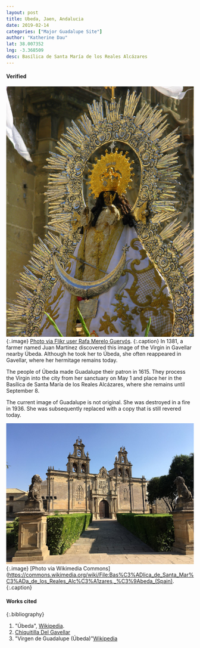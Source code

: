 ```yaml
---
layout: post
title: Ubeda, Jaen, Andalucia
date: 2019-02-14
categories: ["Major Guadalupe Site"]
author: "Katherine Dau"
lat: 38.007352
lng: -3.368509
desc: Basílica de Santa María de los Reales Alcázares
---
```

#### Verified
![Nuestra Señora de Guadalupe y del Gavellar, patrona de Úbeda](images/guadalupe-ubeda.jpg)
   {:.image}
[Photo via Flikr user Rafa Merelo Guervós](https://www.flickr.com/photos/guervos/1229807807/in/photostream/).
    {:.caption}
In 1381, a farmer named Juan Martínez discovered this image of the Virgin in Gavellar nearby Úbeda. Although he took her to Úbeda, she often reappeared in Gavellar, where her hermitage remains today.

The people of Úbeda made Guadalupe their patron in 1615. They process the Virgin into the city from her sanctuary on May 1 and place her in the Basílica de Santa María de los Reales Alcázares, where she remains until September 8.

The current image of Guadalupe is not original. She was destroyed in a fire in 1936. She was subsequently replaced with a copy that is still revered today.

![Basílica de Santa María de los Reales Alcázares](images/guad_ubeda_andalucia_exterior.jpg)
   {:.image}
[Photo via Wikimedia Commons](https://commons.wikimedia.org/wiki/File:Bas%C3%ADlica_de_Santa_Mar%C3%ADa_de_los_Reales_Alc%C3%A1zares,_%C3%9Abeda_(Spain).
   {:.caption}



#### Works cited

{:.bibliography}
1. "Úbeda", [Wikipedia](https://en.wikipedia.org/wiki/%C3%9Abeda).
2. [Chiquitilla Del Gavellar](http://chiquitilladelgavellar.blogspot.com/)
3. "Virgen de Guadalupe (Úbeda)"[Wikipedia](https://es.wikipedia.org/wiki/Virgen_de_Guadalupe_(%C3%9Abeda))

